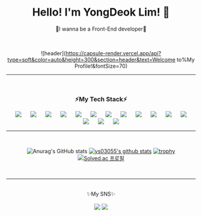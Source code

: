 
<div align=center><h1>Hello! I'm YongDeok Lim! 👋 </h1></div>

<div align=center><a> 🌱I wanna be a Front-End developer🌱 </a></div>
<br/> 
<br/> 
 

<div align=center>

![header](https://capsule-render.vercel.app/api?type=soft&color=auto&height=300&section=header&text=Welcome to%My Profile!&fontSize=70)
<br/> 
<hr>
<br/> 

### ⚡My Tech Stack⚡ 
<img src="https://img.shields.io/badge/Python-3776AB?style=badge&logo=Python&logoColor=white" style="height : auto; margin-left : 10px; margin-right : 10px;">
<img src="https://img.shields.io/badge/java-007396?style=badge&logo=java&logoColor=white" style="height : auto; margin-left : 10px; margin-right : 10px;">
<img src="https://img.shields.io/badge/javascript-F7DF1E?style=badge&logo=javascript&logoColor=white" style="height : auto; margin-left : 10px; margin-right : 10px;">
<img src="https://img.shields.io/badge/html-E34F26?style=badge&logo=html&logoColor=white" style="height : auto; margin-left : 10px; margin-right : 10px;">
<img src="https://img.shields.io/badge/react-61DAFB?style=badge&logo=react&logoColor=white" style="height : auto; margin-left : 10px; margin-right : 10px;">
<img src="https://img.shields.io/badge/css-1572B6?style=badge&logo=css&logoColor=white" style="height : auto; margin-left : 10px; margin-right : 10px;">
<img src="https://img.shields.io/badge/vue.js-4FC08D?style=badge&logo=vue.js&logoColor=white" style="height : auto; margin-left : 10px; margin-right : 10px;">
<img src="https://img.shields.io/badge/Spring-6DB33F?style=badge&logo=Spring&logoColor=white" style="height : auto; margin-left : 10px; margin-right : 10px;">
<img src="https://img.shields.io/badge/SpringBoot-6DB33F?style=badge&logo=SpringBoot&logoColor=white" style="height : auto; margin-left : 10px; margin-right : 10px;">
<img src="https://img.shields.io/badge/oracle-F80000?style=badge&logo=oracle&logoColor=white" style="height : auto; margin-left : 10px; margin-right : 10px;">
<img src="https://img.shields.io/badge/mysql-4479A1?style=badge&logo=mysql&logoColor=white" style="height : auto; margin-left : 10px; margin-right : 10px;">
<img src="https://img.shields.io/badge/mariaDB-003545?style=badge&logo=mariaDB&logoColor=white" style="height : auto; margin-left : 10px; margin-right : 10px;">
<img src="https://img.shields.io/badge/jquery-0769AD?style=badge&logo=jquery&logoColor=white" style="height : auto; margin-left : 10px; margin-right : 10px;">
<img src="https://img.shields.io/badge/r-276DC3?style=badge&logo=jquery&r=white" style="height : auto; margin-left : 10px; margin-right : 10px;">
<img src="https://img.shields.io/badge/android-3DDC84?style=badge&logo=android&r=white "style="height : auto; margin-left : 10px; margin-right : 10px;">

<br/> 
<hr>
<br/> 

![Anurag's GitHub stats](https://github-readme-stats.vercel.app/api?username=ys03055&show_icons=true&theme=moltack)
[![ys03055's github stats](https://github-readme-stats.vercel.app/api/top-langs/?username=ys03055&show_icons=true&hide_border=true&title_color=004386&icon_color=004386&layout=compact)](https://github.com/ys03055)
[![trophy](https://github-profile-trophy.vercel.app/?username=ys03055&row=1)](https://github.com/ryo-ma/github-profile-trophy)
[![Solved.ac 프로필](http://mazassumnida.wtf/api/v2/generate_badge?boj=ys03055)](https://solved.ac/ys03055)

<br/> 
<hr>
<br/> 
<div align=center><a> ✨My SNS✨ </a></div>
<br/>
 <a href="https://www.facebook.com/profile.php?id=100006928805084" target="_blank"><img src="https://img.shields.io/badge/Facebook-1877F2?style=flat-square&logo=Facebook&logoColor=white"/></a>
<a href="https://www.instagram.com/lim_____yd/" target="_blank"><img src="https://img.shields.io/badge/Instragram-E4405F?style=flat-square&logo=Instagram&logoColor=white"/></a>

</div>


<!--
**ys03055/ys03055** is a ✨ _special_ ✨ repository because its `README.md` (this file) appears on your GitHub profile.

Here are some ideas to get you started:

- 🔭 I’m currently working on ...
- 🌱 I’m currently learning ...
- 👯 I’m looking to collaborate on ...
- 🤔 I’m looking for help with ...
- 💬 Ask me about ...
- 📫 How to reach me: ...
- 😄 Pronouns: ...
- ⚡ Fun fact: ...
-->
